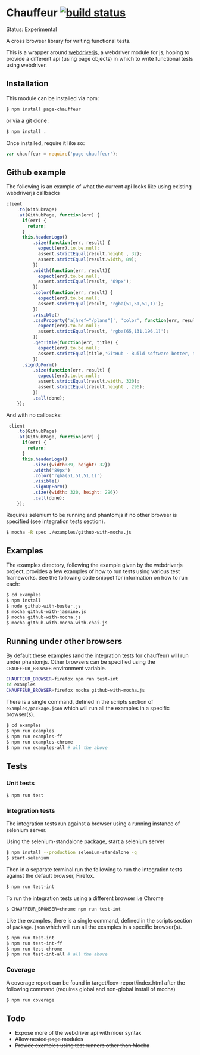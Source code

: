 # Chauffeur [![build status](https://secure.travis-ci.org/lawrencec/chauffeur.png)](http://travis-ci.org/lawrencec/chauffeur)

Status: Experimental

A cross browser library for writing functional tests.

This is a wrapper around [webdriverjs](https://github.com/camme/webdriverjs/), a webdriver module for js, hoping to provide a
different api (using page objects) in which to write functional tests using webdriver.

## Installation

This module can be installed via npm:

``` bash
$ npm install page-chauffeur
```

or via a git clone :

``` bash
$ npm install .
```

Once installed, require it like so:

``` js
var chauffeur = require('page-chauffeur');
```

## Github example

The following is an example of what the current api looks like using existing webdriverjs callbacks

``` js
client
    .to(GithubPage)
    .at(GithubPage, function(err) {
      if(err) {
        return;
      }
      this.headerLogo()
          .size(function(err, result) {
            expect(err).to.be.null;
            assert.strictEqual(result.height , 32);
            assert.strictEqual(result.width, 89);
          })
          .width(function(err, result){
            expect(err).to.be.null;
            assert.strictEqual(result, '89px');
          })
          .color(function(err, result) {
            expect(err).to.be.null;
            assert.strictEqual(result, 'rgba(51,51,51,1)');
          })
          .visible()
          .cssProperty('a[href="/plans"]', 'color', function(err, result) {
            expect(err).to.be.null;
            assert.strictEqual(result, 'rgba(65,131,196,1)');
          })
          .getTitle(function(err, title) {
            expect(err).to.be.null;
            assert.strictEqual(title,'GitHub · Build software better, together.');
          })
      .signUpForm()
          .size(function(err, result) {
            expect(err).to.be.null;
            assert.strictEqual(result.width, 320);
            assert.strictEqual(result.height , 296);
          })
          .call(done);
    });
```

And with no callbacks:

``` js
 client
    .to(GithubPage)
    .at(GithubPage, function(err) {
      if(err) {
        return;
      }
      this.headerLogo()
          .size({width:89, height: 32})
          .width('89px')
          .color('rgba(51,51,51,1)')
          .visible()
          .signUpForm()
          .size({width: 320, height: 296})
          .call(done);
    });
```
Requires selenium to be running and phantomjs if no other browser is specified (see integration tests section).

``` bash
$ mocha -R spec ./examples/github-with-mocha.js
```

## Examples

The examples directory, following the example given by the webdriverjs project, provides a few examples of how to run tests using various test frameworks. See the following code snippet for information on how to run each:

``` bash
$ cd examples
$ npm install
$ node github-with-buster.js 
$ mocha github-with-jasmine.js
$ mocha github-with-mocha.js
$ mocha github-with-mocha-with-chai.js
```

## Running under other browsers

By default these examples (and the integration tests for chauffeur) will run under phantomjs. Other browsers can be specified using the <code>CHAUFFEUR_BROWSER</code> environment variable.

``` bash
CHAUFFEUR_BROWSER=firefox npm run test-int
cd examples
CHAUFFEUR_BROWSER=firefox mocha github-with-mocha.js
```

There is a single command, defined in the scripts section of <code>examples/package.json</code> which will run all the examples in a specific browser(s).

``` bash
$ cd examples
$ npm run examples
$ npm run examples-ff
$ npm run examples-chrome
$ npm run examples-all # all the above
```

## Tests

### Unit tests

``` bash
$ npm run test
```

### Integration tests

The integration tests run against a browser using a running instance of selenium server.

Using the selenium-standalone package, start a selenium server

``` bash
$ npm install --production selenium-standalone -g
$ start-selenium
```

Then in a separate terminal run the following to run the integration tests against the default browser, Firefox.

``` bash
$ npm run test-int
```

To run the integration tests using a different browser i.e Chrome

``` bash
$ CHAUFFEUR_BROWSER=chrome npm run test-int
```

Like the examples, there is a single command, defined in the scripts section of <code>package.json</code> which will run all the examples in a specific browser(s).

``` bash
$ npm run test-int
$ npm run test-int-ff
$ npm run test-chrome
$ npm run test-int-all # all the above
```


### Coverage

A coverage report can be found in target/lcov-report/index.html after the following command (requires global and non-global install of mocha)

``` bash
$ npm run coverage
```

## Todo

- Expose more of the webdriver api with nicer syntax
- <del>Allow nested page modules</del>
- <del>Provide examples using test runners other than Mocha</del>


